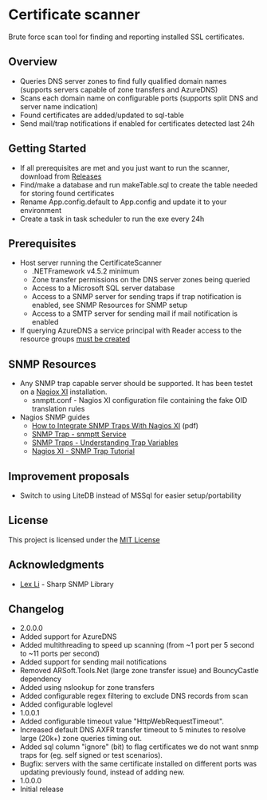 # Certificate scanner

Brute force scan tool for finding and reporting installed SSL certificates.

## Overview

 - Queries DNS server zones to find fully qualified domain names (supports servers capable of zone transfers and AzureDNS)
 - Scans each domain name on configurable ports (supports split DNS and server name indication)
 - Found certificates are added/updated to sql-table
 - Send mail/trap notifications if enabled for certificates detected last 24h
 
## Getting Started

 - If all prerequisites are met and you just want to run the scanner, download from [Releases](https://github.com/LarsHolte/CertificateScanner/releases/latest)
 - Find/make a database and run makeTable.sql to create the table needed for storing found certificates  
 - Rename App.config.default to App.config and update it to your environment
 - Create a task in task scheduler to run the exe every 24h
 
## Prerequisites

 - Host server running the CertificateScanner
   - .NETFramework v4.5.2 minimum
   - Zone transfer permissions on the DNS server zones being queried
   - Access to a Microsoft SQL server database
   - Access to a SNMP server for sending traps if trap notification is enabled, see SNMP Resources for SNMP setup 
   - Access to a SMTP server for sending mail if mail notification is enabled
 - If querying AzureDNS a service principal with Reader access to the resource groups [must be created](https://docs.microsoft.com/en-us/powershell/azure/create-azure-service-principal-azureps)
 
## SNMP Resources

 - Any SNMP trap capable server should be supported. It has been testet on a [Nagiox XI](https://www.nagios.com/products/nagios-xi/) installation.
	- snmptt.conf - Nagios XI configuration file containing the fake OID translation rules
 - Nagios SNMP guides
    - [How to Integrate SNMP Traps With Nagios XI](https://assets.nagios.com/downloads/nagiosxi/docs/Integrating_SNMP_Traps_With_Nagios_XI.pdf) (pdf)
	- [SNMP Trap - snmptt Service](https://support.nagios.com/kb/article.php?id=89)
	- [SNMP Traps - Understanding Trap Variables](https://support.nagios.com/kb/article/snmp-traps-understanding-trap-variables.html)
	- [Nagios XI - SNMP Trap Tutorial](https://support.nagios.com/kb/article/nagios-xi-snmp-trap-tutorial.html)
	
## Improvement proposals
 
 - Switch to using LiteDB instead of MSSql for easier setup/portability

## License

This project is licensed under the [MIT License](https://github.com/LarsHolte/CertificateScanner/blob/master/LICENSE)

## Acknowledgments

 - [Lex Li](https://github.com/lextm) - Sharp SNMP Library

## Changelog

 - 2.0.0.0
  - Added support for AzureDNS
  - Added multithreading to speed up scanning (from ~1 port per 5 second to ~11 ports per second)
  - Added support for sending mail notifications
  - Removed ARSoft.Tools.Net (large zone transfer issue) and BouncyCastle dependency
  - Added using nslookup for zone transfers
  - Added configurable regex filtering to exclude DNS records from scan
  - Added configurable loglevel
 - 1.0.0.1
  - Added configurable timeout value "HttpWebRequestTimeout".
  - Increased default DNS AXFR transfer timeout to 5 minutes to resolve large (20k+) zone queries timing out.
  - Added sql column "ignore" (bit) to flag certificates we do not want snmp traps for (eg. self signed or test scenarios).
  - Bugfix: servers with the same certificate installed on different ports was updating previously found, instead of adding new.
 - 1.0.0.0 
  - Initial release
